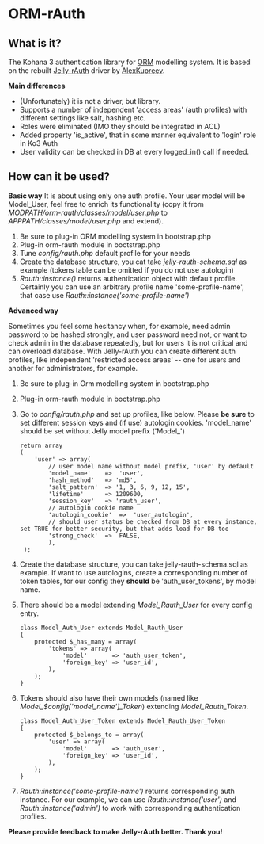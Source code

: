 # ORM-rAuth

## What is it?
The Kohana 3 authentication library for [ORM](https://github.com/kohana/orm) modelling system. It is based on the rebuilt [Jelly-rAuth](https://github.com/AlexKupreev/jelly-rauth) driver by [AlexKupreev](https://github.com/AlexKupreev). 

**Main differences**

 * (Unfortunately) it is not a driver, but library.
 * Supports a number of independent 'access areas' (auth profiles) with different settings like salt, hashing etc.
 * Roles were eliminated (IMO they should be integrated in ACL)
 * Added property 'is\_active', that in some manner equivalent to 'login' role in Ko3 Auth
 * User validity can be checked in DB at every logged_in() call if needed.

## How can it be used?

**Basic way**
It is about using only one auth profile. Your user model will be Model\_User, feel free to enrich its functionality (copy it from *MODPATH/orm-rauth/classes/model/user.php* to *APPPATH/classes/model/user.php* and extend).

 1. Be sure to plug-in ORM modelling system in bootstrap.php
 2. Plug-in orm-rauth module in bootstrap.php
 3. Tune *config/rauth.php* default profile for your needs
 4. Create the database structure, you cat take *jelly-rauth-schema.sql* as example (tokens table can be omitted if you do not use autologin)
 5. *Rauth::instance()* returns authentication object with default profile. Certainly you can use an arbitrary profile name 'some-profile-name', that case use *Rauth::instance('some-profile-name')*

**Advanced way**

Sometimes you feel some hesitancy when, for example, need admin password to be hashed strongly, and user password need not, or want to check admin in the database repeatedly, but for users it is not critical and can overload database. With Jelly-rAuth you can create different auth profiles, like independent 'restricted access areas' -- one for users and another for administrators, for example. 

 1. Be sure to plug-in Orm modelling system in bootstrap.php
 2. Plug-in orm-rauth module in bootstrap.php
 3. Go to *config/rauth.php* and set up profiles, like below. Please **be sure** to set different session keys and (if use) autologin cookies. 'model\_name' should be set without Jelly model prefix ('Model\_') 

        return array
        (
            'user' => array(
                // user model name without model prefix, 'user' by default
                'model_name'    =>  'user',
                'hash_method'   => 'md5',
                'salt_pattern'  => '1, 3, 6, 9, 12, 15', 
                'lifetime'      => 1209600,
                'session_key'   => 'rauth_user',
                // autologin cookie name
                'autologin_cookie'  =>  'user_autologin',
                // should user status be checked from DB at every instance, set TRUE for better security, but that adds load for DB too
                'strong_check'  =>  FALSE,
                ),
         );

 4. Create the database structure, you can take jelly-rauth-schema.sql as example. If want to use autologins, create a corresponding number of token tables, for our config they **should** be 'auth\_user\_tokens', by model name.
 5. There should be a model extending *Model\_Rauth\_User* for every config entry.

        class Model_Auth_User extends Model_Rauth_User
        {
			protected $_has_many = array(
				'tokens' => array(
        			'model'       => 'auth_user_token',
					'foreign_key' => 'user_id',
    			),
			);
		}

 6. Tokens should also have their own models (named like *Model\_$config['model_name']\_Token*) extending *Model\_Rauth\_Token*.

        class Model_Auth_User_Token extends Model_Rauth_User_Token
        {
			protected $_belongs_to = array(
				'user' => array(
        			'model'       => 'auth_user',
					'foreign_key' => 'user_id',
    			),
			);
		}

 7. *Rauth::instance('some-profile-name')* returns corresponding auth instance. For our example, we can use *Rauth::instance('user')* and *Rauth::instance('admin')* to work with corresponding authentication profiles. 

**Please provide feedback to make Jelly-rAuth better. Thank you!** 